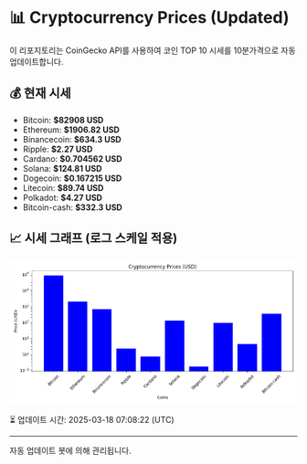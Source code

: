 
# 📊 Cryptocurrency Prices (Updated)

이 리포지토리는 CoinGecko API를 사용하여 코인 TOP 10 시세를 10분가격으로 자동 업데이트합니다.

## 💰 현재 시세
- Bitcoin: **$82908 USD**
- Ethereum: **$1906.82 USD**
- Binancecoin: **$634.3 USD**
- Ripple: **$2.27 USD**
- Cardano: **$0.704562 USD**
- Solana: **$124.81 USD**
- Dogecoin: **$0.167215 USD**
- Litecoin: **$89.74 USD**
- Polkadot: **$4.27 USD**
- Bitcoin-cash: **$332.3 USD**

## 📈 시세 그래프 (로그 스케일 적용)
![Crypto Prices](crypto_prices.png)

⏳ 업데이트 시간: 2025-03-18 07:08:22 (UTC)

---
자동 업데이트 봇에 의해 관리됩니다.
